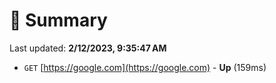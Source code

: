# 📖 Summary
Last updated: **2/12/2023, 9:35:47 AM**

- `GET` [https://google.com](https://google.com) - **Up** (159ms)

